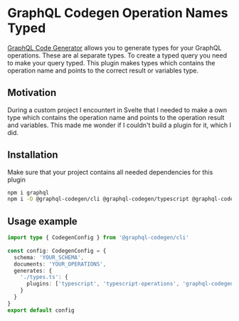 # GraphQL Codegen Operation Names Typed
[GraphQL Code Generator](https://www.graphql-code-generator.com) allows you to generate types for your GraphQL operations. These are al separate types. To create a typed query you need to make your query typed. This plugin makes types which contains the operation name and points to the correct result or variables type.

## Motivation
During a custom project I encountert in Svelte that I needed to make a own type which contains the operation name and points to the operation result and variables. This made me wonder if I couldn't build a plugin for it, which I did.

## Installation
Make sure that your project contains all needed dependencies for this plugin

```bash
npm i graphql
npm i -D @graphql-codegen/cli @graphql-codegen/typescript @graphql-codegen/typescript-operations graphql-codegen-operation-names-typed
```

## Usage example
```typescript
import type { CodegenConfig } from '@graphql-codegen/cli'
 
const config: CodegenConfig = {
  schema: 'YOUR_SCHEMA',
  documents: 'YOUR_OPERATIONS',
  generates: {
    './types.ts': {
      plugins: ['typescript', 'typescript-operations', 'graphql-codegen-operation-names-typed']
    }
  }
}
export default config
```